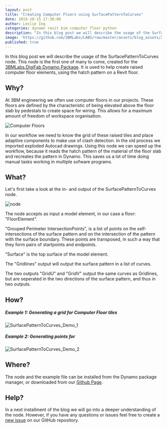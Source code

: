 ```yaml
---
layout: post
title: "Creating Computer Floors using SurfacePatternToCurves"
date: 2019-10-15 17:30:00
author: Leslie Ing
categories: dynamo revit bim computer floor python
description: "In this blog post we will describe the usage of the SurfacePatternToCurves node"
image: 'https://github.com/3BMLabs/LABS/raw/master/assets/blog_assets/2019-10-01/SurfacePatternToCurves_Demo_1.gif' 
published: true
---
```


In this blog post we will describe the usage of the SurfacePatternToCurves node. This node is the first one of many to come, created for the [3BMLabs.DigiFab Dynamo Package](https://github.com/3BMLabs/.DigiFab "3BMLabs.DigiFab repository"). It is used to help create raised computer floor elements, using the hatch pattern on a Revit floor.

## Why?

At 3BM engineering we often use computer floors in our projects. These floors are defined by the characteristic of being elevated above the floor slab by pedestals to create space for wiring. This allows for a maximum amount of freedom of workspace organisation. 

![Computer Floors](https://raw.githubusercontent.com/3BMLabs/LABS/master/assets/blog_assets/2019-10-15/PBF_HighRes-Project_DOW_Terneuzen-Wurks-36-ps.jpg)

In our workflow we need to know the grid of these raised tiles and place adaptive components to make use of clash detection. In the old process we imported exploded Autocad drawings. Using this node we can speed up the workflow, because it reads the hatch pattern of the material of the floor slab and recreates the pattern in Dynamo. This saves us a lot of time doing manual tasks working in multiple sofware programs.

## What?

Let's first take a look at the in- and output of the SurfacePatternToCurves node. 

![node](https://github.com/3BMLabs/LABS/raw/master/assets/blog_assets/2019-10-15/SurfacePatternToCurves%20node.png)

The node accepts as input a model element, in our case a floor: "FloorElement".

"Grouped Perimeter IntersectionPoints", is a list of points on the self-intersections of the surface pattern and on the intersection of the pattern with the surface boundary. These points are transposed, in such a way that they form pairs of startpoints and endpoints.

"Surface" is the top surface of the model element.

The "Gridlines" output will output the surface pattern in a list of curves.

The two outputs "GridU" and "GridV" output the same curves as Gridlines, but are seperated in the two directions of the surface pattern, and thus in two outputs.

## How?

##### Example 1: Generating a grid for Computer Floor tiles
![SurfacePatternToCurves_Demo_1](https://github.com/3BMLabs/LABS/raw/master/assets/blog_assets/2019-10-01/SurfacePatternToCurves_Demo_1.gif)
##### Example 2: Generating points for 
![SurfacePatternToCurves_Demo_2](https://github.com/3BMLabs/LABS/raw/master/assets/blog_assets/2019-10-15/SurfacePatternToCurves_Demo_2.gif)

## Where?

The node and the example file can be installed from the Dynamo package manager, or downloaded from our [Github Page](https://github.com/3BMLabs/.DigiFab "3BMLabs.DigiFab repository").

## Help?

In a next installment of the blog we will go into a deeper understanding of the node. However, if you have any questions or issues feel free to create a [new issue](https://github.com/3BMLabs/.DigiFab/issues "3BMLabs.DigiFab repository issues") on our GitHub repository. 

